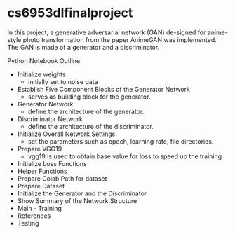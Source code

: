 # cs6953dlfinalproject

In this project, a generative adversarial network (GAN) de-signed for anime-style photo transformation from the paper AnimeGAN was implemented. The GAN is made of a generator and a discriminator.

Python Notebook Outline

- Initialize weights
  - initially set to noise data
- Establish Five Component Blocks of the Generator Network
  - serves as building block for the generator.
- Generator Network
  - define the architecture of the generator.
- Discriminator Network
  - define the architecture of the discriminator.
- Initialize Overall Network Settings
  - set the parameters such as epoch, learning rate, file directories.
- Prepare VGG19
  - vgg19 is used to obtain base value for loss to speed up the training
- Initialize Loss Functions
- Helper Functions
- Prepare Colab Path for dataset
- Prepare Dataset
- Initialize the Generator and the Discriminator
- Show Summary of the Network Structure
- Main - Training
- References
- Testing
